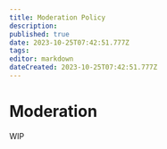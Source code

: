 ```yaml
---
title: Moderation Policy
description: 
published: true
date: 2023-10-25T07:42:51.777Z
tags: 
editor: markdown
dateCreated: 2023-10-25T07:42:51.777Z
---
```


# Moderation
WIP